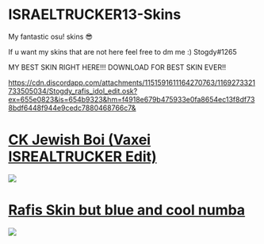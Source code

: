 # ISRAELTRUCKER13-Skins

My fantastic osu! skins 😎

If u want my skins that are not here feel free to dm me :)
Stogdy#1265 

MY BEST SKIN RIGHT HERE!!! DOWNLOAD FOR BEST SKIN EVER!!

https://cdn.discordapp.com/attachments/1151591611164270763/1169273321733505034/Stogdy_rafis_idol_edit.osk?ex=655e0823&is=654b9323&hm=f4918e679b475933e0fa8654ec13f8df738bdf6448f944e9cedc7880468766c7&

# [CK Jewish Boi (Vaxei ISREALTRUCKER Edit)](https://cdn.discordapp.com/attachments/930400497561657344/1030438564187611216/-_CK_Jewish_boi_1.0_blue.osk)
![](https://cdn.discordapp.com/attachments/930400497561657344/1030438990999977984/screenshot527.jpg)


# [Rafis Skin but blue and cool numba](https://cdn.discordapp.com/attachments/930400497561657344/1030438131339640883/ISRAELTRUCKER_Rafis_cool_numba.osk)
![](https://cdn.discordapp.com/attachments/992556467137826889/1030437159456493618/screenshot525.jpg)



